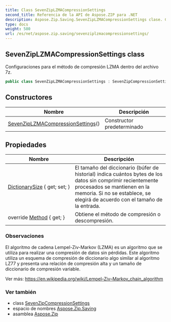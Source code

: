 ```yaml
---
title: Class SevenZipLZMACompressionSettings
second_title: Referencia de la API de Aspose.ZIP para .NET
description: Aspose.Zip.Saving.SevenZipLZMACompressionSettings clase. Configuraciones para el método de compresión LZMA dentro del archivo 7z.
type: docs
weight: 580
url: /es/net/aspose.zip.saving/sevenziplzmacompressionsettings/
---
```

## SevenZipLZMACompressionSettings class

Configuraciones para el método de compresión LZMA dentro del archivo 7z.

```csharp
public class SevenZipLZMACompressionSettings : SevenZipCompressionSettings
```

## Constructores

| Nombre | Descripción |
| --- | --- |
| [SevenZipLZMACompressionSettings](sevenziplzmacompressionsettings/)() | Constructor predeterminado |

## Propiedades

| Nombre | Descripción |
| --- | --- |
| [DictionarySize](../../aspose.zip.saving/sevenziplzmacompressionsettings/dictionarysize/) { get; set; } | El tamaño del diccionario (búfer de historial) indica cuántos bytes de los datos sin comprimir recientemente procesados se mantienen en la memoria. Si no se establece, se elegirá de acuerdo con el tamaño de la entrada. |
| override [Method](../../aspose.zip.saving/sevenziplzmacompressionsettings/method/) { get; } | Obtiene el método de compresión o descompresión. |

### Observaciones

El algoritmo de cadena Lempel-Ziv-Markov (LZMA) es un algoritmo que se utiliza para realizar una compresión de datos sin pérdidas. Este algoritmo utiliza un esquema de compresión de diccionario algo similar al algoritmo LZ77 y presenta una relación de compresión alta y un tamaño de diccionario de compresión variable.

Ver más: https://en.wikipedia.org/wiki/Lempel–Ziv–Markov_chain_algorithm

### Ver también

* class [SevenZipCompressionSettings](../sevenzipcompressionsettings/)
* espacio de nombres [Aspose.Zip.Saving](../../aspose.zip.saving/)
* asamblea [Aspose.Zip](../../)


